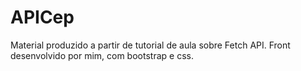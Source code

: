# APICep
Material produzido a partir de tutorial de aula sobre Fetch API. Front desenvolvido por mim, com bootstrap e css.
